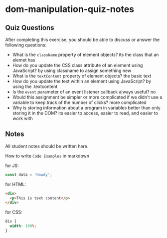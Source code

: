 # dom-manipulation-quiz-notes

## Quiz Questions

After completing this exercise, you should be able to discuss or answer the following questions:

- What is the `className` property of element objects?
  its the class that an elemet has
- How do you update the CSS class attribute of an element using JavaScript?
  by using classname to assign something new
- What is the `textContent` property of element objects?
  the basic text
- How do you update the text within an element using JavaScript?
  by using the .textcontent
- Is the `event` parameter of an event listener callback always useful?
  no
- Would this assignment be simpler or more complicated if we didn't use a variable to keep track of the number of clicks?
  more complicated
- Why is storing information about a program in variables better than only storing it in the DOM?
  its easier to access, easier to read, and easier to work with

## Notes

All student notes should be written here.

How to write `Code Examples` in markdown

for JS:

```javascript
const data = 'Howdy';
```

for HTML:

```html
<div>
  <p>This is text content</p>
</div>
```

for CSS:

```css
div {
  width: 100%;
}
```
